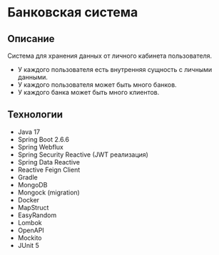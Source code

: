 # Банковская система

## Описание
Система для хранения данных от личного кабинета пользователя.
- У каждого пользователя есть внутренняя сущность с личными данными.
- У каждого пользователя может быть много банков.
- У каждого банка может быть много клиентов.

## Технологии
* Java 17
* Spring Boot 2.6.6
* Spring Webflux
* Spring Security Reactive (JWT реализация)
* Spring Data Reactive
* Reactive Feign Client
* Gradle
* MongoDB
* Mongock (migration)
* Docker
* MapStruct
* EasyRandom
* Lombok
* OpenAPI
* Mockito
* JUnit 5
